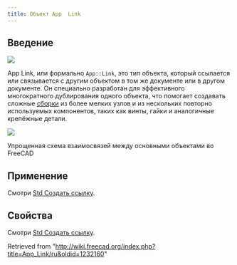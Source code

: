 ```yaml
---
title: Объект App  Link
---
```

## Введение

![](/images/Link.svg)

App Link, или формально `App::Link`, это тип объекта, который ссылается или связывается с другим объектом в том же документе или в другом документе. Он специально разработан для эффективного многократного дублирования одного объекта, что помогает создавать сложные [сборки](/Assembly/ru "Assembly/ru") из более мелких узлов и из нескольких повторно используемых компонентов, таких как винты, гайки и аналогичные крепёжные детали.

![](/images/FreeCAD_core_objects.svg)

Упрощенная схема взаимосвязей между основными объектами во FreeCAD

## Применение

Смотри [Std Создать ссылку](/Std_LinkMake/ru#Usage "Std LinkMake/ru").

## Свойства

Смотри [Std Создать ссылку](/Std_LinkMake/ru#Properties "Std LinkMake/ru").

Retrieved from "<http://wiki.freecad.org/index.php?title=App_Link/ru&oldid=1232160>"